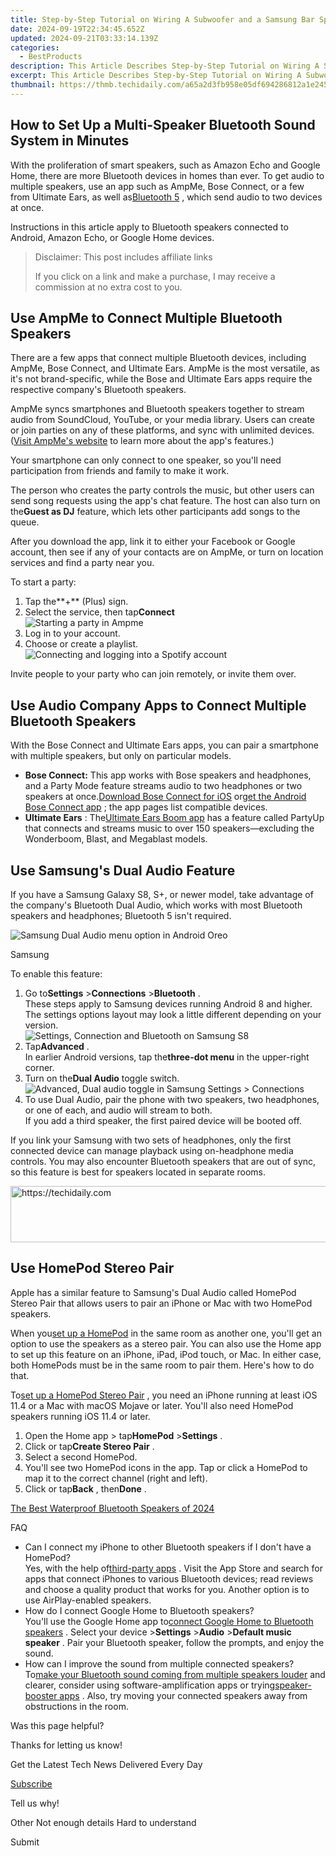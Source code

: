 ```yaml
---
title: Step-by-Step Tutorial on Wiring A Subwoofer and a Samsung Bar Speaker System
date: 2024-09-19T22:34:45.652Z
updated: 2024-09-21T03:33:14.139Z
categories:
  - BestProducts
description: This Article Describes Step-by-Step Tutorial on Wiring A Subwoofer and a Samsung Bar Speaker System
excerpt: This Article Describes Step-by-Step Tutorial on Wiring A Subwoofer and a Samsung Bar Speaker System
thumbnail: https://thmb.techidaily.com/a65a2d3fb958e05df694286812a1e2454a9d6c6ff463421241eb49561be7ce4c.jpg
---
```


## How to Set Up a Multi-Speaker Bluetooth Sound System in Minutes
 With the proliferation of smart speakers, such as Amazon Echo and Google Home, there are more Bluetooth devices in homes than ever. To get audio to multiple speakers, use an app such as AmpMe, Bose Connect, or a few from Ultimate Ears, as well as[Bluetooth 5](https://www.lifewire.com/bluetooth-5-4160255) , which send audio to two devices at once.

 Instructions in this article apply to Bluetooth speakers connected to Android, Amazon Echo, or Google Home devices.

>  Disclaimer: This post includes affiliate links
>
>  If you click on a link and make a purchase, I may receive a commission at no extra cost to you.
>

## Use AmpMe to Connect Multiple Bluetooth Speakers

 There are a few apps that connect multiple Bluetooth devices, including AmpMe, Bose Connect, and Ultimate Ears. AmpMe is the most versatile, as it's not brand-specific, while the Bose and Ultimate Ears apps require the respective company's Bluetooth speakers.

 AmpMe syncs smartphones and Bluetooth speakers together to stream audio from SoundCloud, YouTube, or your media library. Users can create or join parties on any of these platforms, and sync with unlimited devices. ([Visit AmpMe's website](https://www.ampme.com/) to learn more about the app's features.)

 Your smartphone can only connect to one speaker, so you'll need participation from friends and family to make it work.

 The person who creates the party controls the music, but other users can send song requests using the app's chat feature. The host can also turn on the**Guest as DJ** feature, which lets other participants add songs to the queue.

 After you download the app, link it to either your Facebook or Google account, then see if any of your contacts are on AmpMe, or turn on location services and find a party near you.

 To start a party:

1. Tap the**+** (Plus) sign.
2. Select the service, then tap**Connect**  
![Starting a party in Ampme](https://www.lifewire.com/thmb/0yjBf9mf5GLyg5M0cCg79ixVLa0=/1500x0/filters:no_upscale():max_bytes(150000):strip_icc():format(webp)/startingAmpmeparty-8ebf33c5680d473ca458ff33fe904513.jpg)
3. Log in to your account.
4. Choose or create a playlist.  
![Connecting and logging into a Spotify account](https://www.lifewire.com/thmb/MMgPi9SRCkLINE3_u9QOVC8reiA=/1500x0/filters:no_upscale():max_bytes(150000):strip_icc():format(webp)/004-how-to-connect-multiple-bluetooth-speakers-to-one-device-fdd808ec682943f7ad644642981de3e9-58050f8efd4b49d48f1036207bdc9a62.jpg)

 Invite people to your party who can join remotely, or invite them over.

## Use Audio Company Apps to Connect Multiple Bluetooth Speakers

 With the Bose Connect and Ultimate Ears apps, you can pair a smartphone with multiple speakers, but only on particular models.

* **Bose Connect:** This app works with Bose speakers and headphones, and a Party Mode feature streams audio to two headphones or two speakers at once.[Download Bose Connect for iOS](https://apps.apple.com/app/bose-connect/id1046510029) or[get the Android Bose Connect app](https://play.google.com/store/apps/details?id=com.bose.monet) ; the app pages list compatible devices.
* **Ultimate Ears** : The[Ultimate Ears Boom app](https://www.ultimateears.com/features/apps.html) has a feature called PartyUp that connects and streams music to over 150 speakers—excluding the Wonderboom, Blast, and Megablast models.

## Use Samsung's Dual Audio Feature

 If you have a Samsung Galaxy S8, S+, or newer model, take advantage of the company's Bluetooth Dual Audio, which works with most Bluetooth speakers and headphones; Bluetooth 5 isn't required.

![Samsung Dual Audio menu option in Android Oreo](https://www.lifewire.com/thmb/d75r_x1ppHs_RizFNh3iAdh9UaM=/1500x0/filters:no_upscale():max_bytes(150000):strip_icc():format(webp)/SamsungDualAudio-5babcd3746e0fb002586ac64.jpg)

Samsung

 To enable this feature:

1. Go to**Settings** \>**Connections** \>**Bluetooth** .  
 These steps apply to Samsung devices running Android 8 and higher. The settings options layout may look a little different depending on your version.  
![Settings, Connection and Bluetooth on Samsung S8](https://www.lifewire.com/thmb/bhxvKLBxILvwo1OeRPxKI0ByVmM=/1500x0/filters:no_upscale():max_bytes(150000):strip_icc():format(webp)/007-how-to-connect-multiple-bluetooth-speakers-to-one-device-90b94758e2644abd995c5854ac80db73-727127bd1d1b4fbf8a7523f16277fbce.jpg)
2. Tap**Advanced** .  
 In earlier Android versions, tap the**three-dot menu** in the upper-right corner.
3. Turn on the**Dual Audio** toggle switch.  
![Advanced, Dual audio toggle in Samsung Settings > Connections](https://www.lifewire.com/thmb/no44YZZRssjASaEHvzu-K4dnfzg=/1500x0/filters:no_upscale():max_bytes(150000):strip_icc():format(webp)/008-how-to-connect-multiple-bluetooth-speakers-to-one-device-90b94758e2644abd995c5854ac80db73-f369686037ae47bbadee2285129af330.jpg)
4. To use Dual Audio, pair the phone with two speakers, two headphones, or one of each, and audio will stream to both.  
 If you add a third speaker, the first paired device will be booted off.

 If you link your Samsung with two sets of headphones, only the first connected device can manage playback using on-headphone media controls. You may also encounter Bluetooth speakers that are out of sync, so this feature is best for speakers located in separate rooms.

<!-- affiliate ads begin -->
<a href="https://appsumo.8odi.net/c/5597632/2087409/7443" target="_top" id="2087409">
  <img src="//a.impactradius-go.com/display-ad/7443-2087409" border="0" alt="https://techidaily.com" width="728" height="90"/>
</a>
<img height="0" width="0" src="https://appsumo.8odi.net/i/5597632/2087409/7443" style="position:absolute;visibility:hidden;" border="0" />
<!-- affiliate ads end -->

## Use HomePod Stereo Pair

 Apple has a similar feature to Samsung's Dual Audio called HomePod Stereo Pair that allows users to pair an iPhone or Mac with two HomePod speakers.

 When you[set up a HomePod](https://www.lifewire.com/how-to-set-up-apple-homepod-4800071) in the same room as another one, you'll get an option to use the speakers as a stereo pair. You can also use the Home app to set up this feature on an iPhone, iPad, iPod touch, or Mac. In either case, both HomePods must be in the same room to pair them. Here's how to do that.

 To[set up a HomePod Stereo Pair](https://support.apple.com/guide/homepod/set-up-stereo-pairing-apd1ed62a52a/homepod) , you need an iPhone running at least iOS 11.4 or a Mac with macOS Mojave or later. You'll also need HomePod speakers running iOS 11.4 or later.

1. Open the Home app > tap**HomePod** \>**Settings** .
2. Click or tap**Create Stereo Pair** .
3. Select a second HomePod.
4. You'll see two HomePod icons in the app. Tap or click a HomePod to map it to the correct channel (right and left).
5. Click or tap**Back** , then**Done** .

[The Best Waterproof Bluetooth Speakers of 2024](https://www.lifewire.com/best-waterproof-bluetooth-speakers-4173025)

 FAQ

* Can I connect my iPhone to other Bluetooth speakers if I don't have a HomePod?  
 Yes, with the help of[third-party apps](https://www.lifewire.com/what-is-a-third-party-app-4154068) . Visit the App Store and search for apps that connect iPhones to various Bluetooth devices; read reviews and choose a quality product that works for you. Another option is to use AirPlay-enabled speakers.
* How do I connect Google Home to Bluetooth speakers?  
 You'll use the Google Home app to[connect Google Home to Bluetooth speakers](https://www.lifewire.com/connect-your-google-home-to-bluetooth-speakers-4165458) . Select your device >**Settings** \>**Audio** \>**Default music speaker** . Pair your Bluetooth speaker, follow the prompts, and enjoy the sound.
* How can I improve the sound from multiple connected speakers?  
 To[make your Bluetooth sound coming from multiple speakers louder](https://www.lifewire.com/make-bluetooth-speaker-louder-5120631) and clearer, consider using software-amplification apps or trying[speaker-booster apps](https://www.lifewire.com/best-speaker-booster-apps-4174657) . Also, try moving your connected speakers away from obstructions in the room.

Was this page helpful?

Thanks for letting us know!

 Get the Latest Tech News Delivered Every Day

[Subscribe](https://www.lifewire.com/#)

Tell us why!

 Other  Not enough details  Hard to understand

 Submit

<ins class="adsbygoogle"
     style="display:block"
     data-ad-format="autorelaxed"
     data-ad-client="ca-pub-7571918770474297"
     data-ad-slot="1223367746"></ins>

<ins class="adsbygoogle"
     style="display:block"
     data-ad-client="ca-pub-7571918770474297"
     data-ad-slot="8358498916"
     data-ad-format="auto"
     data-full-width-responsive="true"></ins>



